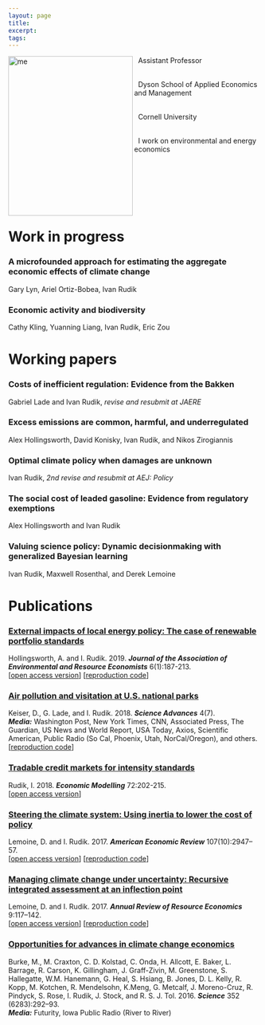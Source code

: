 ```yaml
---
layout: page 
title:
excerpt: 
tags: 
---
```


<p><img src="https://irudik.github.io/assets/img/rudik_photo.jpg" alt="me" align="left" style="width:250px;height:320px;padding:0px">


&nbsp; Assistant Professor <br /> <br />
 
&nbsp; Dyson School of Applied Economics and Management <br /> <br />
 
&nbsp; Cornell University <br /> <br />
 
&nbsp; I work on environmental and energy economics <br /> <br />

</p>
<br />  
<p style="clear: both;"> </p>

# Work in progress

### A microfounded approach for estimating the aggregate economic effects of climate change
Gary Lyn, Ariel Ortiz-Bobea, Ivan Rudik

### Economic activity and biodiversity
Cathy Kling, Yuanning Liang, Ivan Rudik, Eric Zou

# Working papers

### Costs of inefficient regulation: Evidence from the Bakken
Gabriel Lade and Ivan Rudik, *revise and resubmit at JAERE*

### Excess emissions are common, harmful, and underregulated
Alex Hollingsworth, David Konisky, Ivan Rudik, and Nikos Zirogiannis

### Optimal climate policy when damages are unknown
Ivan Rudik, *2nd revise and resubmit at AEJ: Policy*

### The social cost of leaded gasoline: Evidence from regulatory exemptions
Alex Hollingsworth and Ivan Rudik

### Valuing science policy: Dynamic decisionmaking with generalized Bayesian learning
Ivan Rudik, Maxwell Rosenthal, and Derek Lemoine

# Publications

### [External impacts of local energy policy: The case of renewable portfolio standards](https://www.journals.uchicago.edu/doi/abs/10.1086/700419) 
Hollingsworth, A. and I. Rudik. 2019. _**Journal of the Association of Environmental and Resource Economists**_ 6(1):187-213.  
[[open access version](http://papers.ssrn.com/sol3/papers.cfm?abstract_id=2697222)] [[reproduction code](https://github.com/irudik/external-impacts-rps)]

### [Air pollution and visitation at U.S. national parks](http://advances.sciencemag.org/content/4/7/eaat1613)
Keiser, D., G. Lade, and I. Rudik. 2018. _**Science Advances**_ 4(7).  
_**Media:**_ Washington Post, New York Times, CNN, Associated Press, The Guardian, US News and World Report, USA Today, Axios, Scientific American, Public Radio (So Cal, Phoenix, Utah, NorCal/Oregon), and others.  
[[reproduction code](https://github.com/irudik/national-parks)]

### [Tradable credit markets for intensity standards](https://www.sciencedirect.com/science/article/pii/S0264999317315651)
Rudik, I. 2018. _**Economic Modelling**_ 72:202-215.  
[[open access version](https://papers.ssrn.com/sol3/papers.cfm?abstract_id=2615918)]

### [Steering the climate system: Using inertia to lower the cost of policy](https://www.aeaweb.org/articles?id=10.1257/aer.20150986&&from=f)
Lemoine, D. and I. Rudik. 2017. _**American Economic Review**_ 107(10):2947–57.   
[[open access version](https://ivanrudik.com/s/lemoine_rudik_manuscript_combined_final_2017.pdf)] [[reproduction code](https://github.com/irudik/steering-the-climate-system)]

### [Managing climate change under uncertainty: Recursive integrated assessment at an inflection point](https://papers.ssrn.com/sol3/papers.cfm?abstract_id=2862211)
Lemoine, D. and I. Rudik. 2017. _**Annual Review of Resource Economics**_ 9:117–142.  
[[open access version](https://papers.ssrn.com/sol3/papers.cfm?abstract_id=2862211)] [[reproduction code](https://github.com/irudik/dynamic-stochastic-dice)]

### [Opportunities for advances in climate change economics](http://science.sciencemag.org/content/352/6283/292.abstract)
Burke, M., M. Craxton, C. D. Kolstad, C. Onda, H. Allcott, E. Baker, L. Barrage, R. Carson, K. Gillingham, J. Graff-Zivin, M. Greenstone, S. Hallegatte, W.M. Hanemann, G. Heal, S. Hsiang, B. Jones, D. L. Kelly, R. Kopp, M. Kotchen, R. Mendelsohn, K.Meng, G. Metcalf, J. Moreno-Cruz, R. Pindyck, S. Rose, I. Rudik, J. Stock, and R. S. J. Tol. 2016. _**Science**_ 352 (6283):292–93.  
_**Media:**_ Futurity, Iowa Public Radio (River to River)

